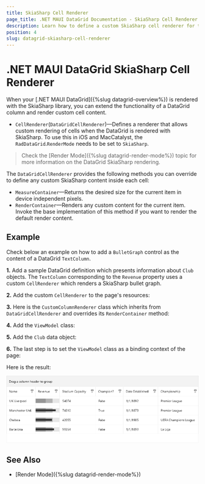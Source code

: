 ```yaml
---
title: SkiaSharp Cell Renderer
page_title: .NET MAUI DataGrid Documentation - SkiaSharp Cell Renderer
description: Learn how to define a custom SkiaSharp cell renderer for the DataGrid columns.
position: 4
slug: datagrid-skiasharp-cell-renderer
---
```


# .NET MAUI DataGrid SkiaSharp Cell Renderer

When your [.NET MAUI DataGrid]({%slug datagrid-overview%}) is rendered with the SkiaSharp library, you can extend the functionality of a DataGrid column and render custom cell content. 

* `CellRenderer`(`DataGridCellRenderer`)&mdash;Defines a renderer that allows custom rendering of cells when the DataGrid is rendered with SkiaSharp. To use this in iOS and MacCatalyst, the `RadDataGrid`.`RenderMode` needs to be set to `SkiaSharp`.

>Check the [Render Mode]({%slug datagrid-render-mode%}) topic for more information on the DataGrid SkiaSharp rendering.

The `DataGridCellRenderer` provides the following methods you can override to define any custom SkiaSharp content inside each cell:

* `MeasureContainer`&mdash;Returns the desired size for the current item in device independent pixels.
* `RenderContainer`&mdash;Renders any custom content for the current item. Invoke the base implementation of this method if you want to render the default render content.

## Example

Check below an example on how to add a `BulletGraph` control as the content of a DataGrid `TextColumn`.

**1.** Add a sample DataGrid definition which presents information about `Club` objects. The `TextColumn` corresponding to the `Revenue` property uses a custom `CellRenderer` which renders a SkiaSharp bullet graph.

<snippet id='datagrid-columns-skiacellrenderer' />

**2.** Add the custom `CellRenderer` to the page's resources:

<snippet id='datagrid-columns-skiacellrenderer-resource' />

**3.** Here is the `CustomColumnRenderer` class which inherits from `DataGridCellRenderer` and overrides its `RenderContainer` method:

<snippet id='datagrid-column-datagridcellrenderer' />

**4.** Add the `ViewModel` class:

<snippet id='datagrid-column-view-model' />

**5.** Add the `Club` data object:

<snippet id='datagrid-club-model' />

**6.** The last step is to set the `ViewModel` class as a binding context of the page:

<snippet id='datagrid-selection-setvm' />

Here is the result:

![Telerik .NET MAUI DataGrid SkiaSharp Cell Renderer](images/datagrid-custom-cellrenderer.png)

## See Also
- [Render Mode]({%slug datagrid-render-mode%})
